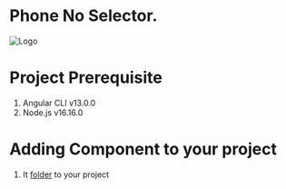 # Phone No Selector.

![Logo](https://www.solutionanalysts.com/wp-content/uploads/2021/02/SA-Logo-high.png)

# Project Prerequisite

1. Angular CLI v13.0.0
2. Node.js v16.16.0

# Adding Component to your project
1. It [folder]() to your project